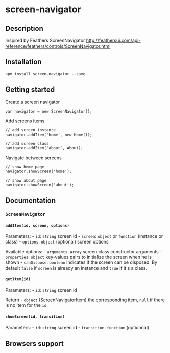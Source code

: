 # screen-navigator


## Description  
  
Inspired by Feathers ScreenNavigator http://feathersui.com/api-reference/feathers/controls/ScreenNavigator.html



## Installation

`npm install screen-navigator --save`  



## Getting started

Create a screen navigator
```
var navigator = new ScreenNavigator();
```

Add screens items
```
// add screen instance
navigator.addItem('home', new Home());

// add screen class
navigator.addItem('about', About);
```

Navigate between screens
```
// show home page
navigator.showScreen('home');

// show about page
navigator.showScreen('about');
```



## Documentation

### `ScreenNavigator`

#### `addItem(id, screen, options)`

Parameters: 
	- `id`: `string` screen id
	- `screen`: `object` or `function` (instance or class)
	- `options`: `object` (optional) screen options

Available options: 
	- `arguments`: `array` screen class constructor arguments
	- `properties`: `object` key-values pairs to initialize the screen when he is shown
	- `canDispose`: `boolean` indicates if the screen can be disposed.
	By default `false` if `screen` is already an instance and `true` if it's a class.


#### `getItem(id)`

Parameters:
	- `id`: `string` screen id

Return
	- `object` (ScreenNavigatorItem) the corresponding item, `null` if there is no item for the `id`.


#### `showScreen(id, transition)`

Parameters:
	- `id`: `string` screen id
	- `transition`: `function` (optionnal).


## Browsers support

